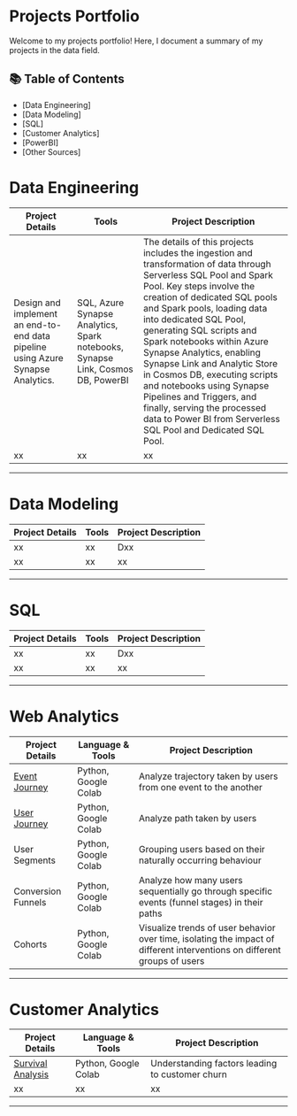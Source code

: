 # Projects Portfolio

Welcome to my projects portfolio! Here, I document a summary of my projects in the data field. 

## 📚 Table of Contents
- [Data Engineering]
- [Data Modeling]
- [SQL]
- [Customer Analytics]
- [PowerBI]
- [Other Sources]

# Data Engineering

| Project Details | Tools | Project Description | 
|---|---|---|
|Design and implement an end-to-end data pipeline using Azure Synapse Analytics. | SQL, Azure Synapse Analytics, Spark notebooks, Synapse Link, Cosmos DB, PowerBI | The details of this projects includes the ingestion and transformation of data through Serverless SQL Pool and Spark Pool. Key steps involve the creation of dedicated SQL pools and Spark pools, loading data into dedicated SQL Pool, generating SQL scripts and Spark notebooks within Azure Synapse Analytics, enabling Synapse Link and Analytic Store in Cosmos DB, executing scripts and notebooks using Synapse Pipelines and Triggers, and finally, serving the processed data to Power BI from Serverless SQL Pool and Dedicated SQL Pool. |
| xx | xx | xx |

***

# Data Modeling

| Project Details | Tools | Project Description | 
|---|---|---|
| xx | xx | Dxx |
| xx | xx | xx |

***

# SQL

| Project Details | Tools | Project Description | 
|---|---|---|
| xx | xx | Dxx |
| xx | xx | xx |

***
# Web Analytics

| Project Details | Language & Tools | Project Description | 
|---|---|---|
| [Event Journey](https://github.com/de-analytics-01/web_analytics/blob/main/1_customer_journey.ipynb) | Python, Google Colab | Analyze trajectory taken by users from one event to the another |
| [User Journey](https://github.com/de-analytics-01/web_analytics/blob/main/2_user_journey.ipynb) | Python, Google Colab | Analyze path taken by users |
| User Segments | Python, Google Colab | Grouping users based on their naturally occurring behaviour |
| Conversion Funnels | Python, Google Colab | Analyze how many users sequentially go through specific events (funnel stages) in their paths |
| Cohorts | Python, Google Colab | Visualize trends of user behavior over time, isolating the impact of different interventions on different groups of users |


***
# Customer Analytics

| Project Details | Language & Tools | Project Description | 
|---|---|---|
| [Survival Analysis](https://github.com/de-analytics-01/customer_analytics/tree/main/survival_analysis) | Python, Google Colab | Understanding factors leading to customer churn  |
| xx | xx | xx |

***
